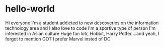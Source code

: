 # hello-world
Hi everyone
I'm a student addicted to new descoveries on the information technology area and I also love to code
I'm a sportive type of person
I'm interested in Asian culture
Huge fan lotr, Hobbit, Harry Potter....and yeah, I forgot to mention GOT
I prefer Marvel insted of DC

